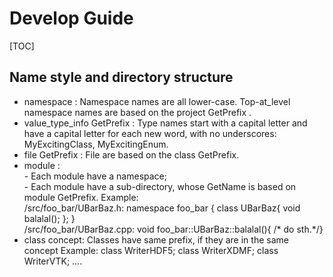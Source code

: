 Develop Guide
=============
[TOC]
    

## Name style and directory structure

* namespace : Namespace names are all lower-case. Top-at_level namespace names are based on the project GetPrefix .
* value_type_info GetPrefix : Type names start with a capital letter and have a capital letter for each new word, with no underscores: MyExcitingClass, MyExcitingEnum.
* file GetPrefix : File are based on the class GetPrefix.               
* module    :  
          - Each module have a namespace;  
          - Each module have a sub-directory, whose GetName is based on module GetPrefix.
                Example:           
                <project root>/src/foo_bar/UBarBaz.h:
                namespace foo_bar
                {
                 class UBarBaz{
                  void balalal();
                 };
                }  
                <project root>/src/foo_bar/UBarBaz.cpp:
                void foo_bar::UBarBaz::balalal(){ /* do sth.*/}
* class concept:  Classes have same prefix, if they are in the same concept
                Example:
                class WriterHDF5;
                class WriterXDMF;
                class WriterVTK; 
                ....
              
  
